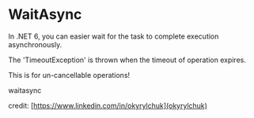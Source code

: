 # WaitAsync
In .NET 6, you can easier wait for the task to complete execution asynchronously.

The 'TimeoutException' is thrown when the timeout of operation expires.

This is for un-cancellable operations!

waitasync

credit:
[https://www.linkedin.com/in/okyrylchuk](okyrylchuk)